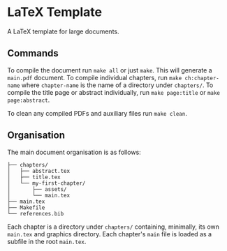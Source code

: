 # LaTeX Template

A LaTeX template for large documents.

## Commands

To compile the document run `make all` or just `make`. This will generate a `main.pdf` document. To compile individual chapters, run `make ch:chapter-name` where `chapter-name` is the name of a directory under `chapters/`. To compile the title page or abstract individually, run `make page:title` or `make page:abstract`.

To clean any compiled PDFs and auxiliary files run `make clean`.

## Organisation

The main document organisation is as follows:

```
├── chapters/
│   ├── abstract.tex
│   ├── title.tex
│   └── my-first-chapter/
│       ├── assets/
│       └── main.tex
├── main.tex
├── Makefile
└── references.bib
```

Each chapter is a directory under `chapters/` containing, minimally, its own `main.tex` and graphics directory. Each chapter's `main` file is loaded as a subfile in the root `main.tex`.
